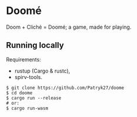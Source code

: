 # Doomé

Doom + Cliché = Doomé; a game, made for playing.

## Running locally

Requirements:

- rustup (Cargo & rustc),
- spirv-tools.

``` shell
$ git clone https://github.com/Patryk27/doome
$ cd doome
$ cargo run --release
# or:
$ cargo run-wasm
```
